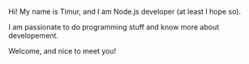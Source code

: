 Hi! My name is Timur, and I am Node.js developer (at least I hope so).

I am passionate to do programming stuff and know more about developement.

Welcome, and nice to meet you!
